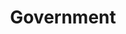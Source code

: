 ---
title: Government
slug: government
taxonomy:
	tag: industry_group
content:
    items:
        '@taxonomy.industry_group': government
    order:
        by: date
        dir: desc
---